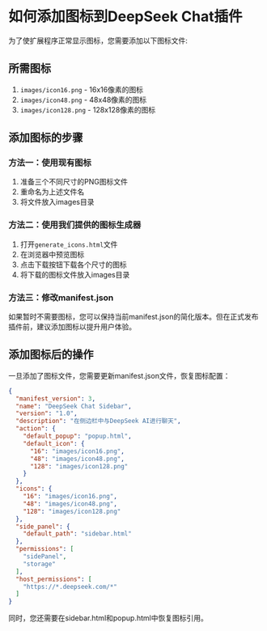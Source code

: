 # 如何添加图标到DeepSeek Chat插件

为了使扩展程序正常显示图标，您需要添加以下图标文件:

## 所需图标

1. `images/icon16.png` - 16x16像素的图标
2. `images/icon48.png` - 48x48像素的图标 
3. `images/icon128.png` - 128x128像素的图标

## 添加图标的步骤

### 方法一：使用现有图标

1. 准备三个不同尺寸的PNG图标文件
2. 重命名为上述文件名
3. 将文件放入images目录

### 方法二：使用我们提供的图标生成器

1. 打开`generate_icons.html`文件
2. 在浏览器中预览图标
3. 点击下载按钮下载各个尺寸的图标
4. 将下载的图标文件放入images目录

### 方法三：修改manifest.json

如果暂时不需要图标，您可以保持当前manifest.json的简化版本。但在正式发布插件前，建议添加图标以提升用户体验。

## 添加图标后的操作

一旦添加了图标文件，您需要更新manifest.json文件，恢复图标配置：

```json
{
  "manifest_version": 3,
  "name": "DeepSeek Chat Sidebar",
  "version": "1.0",
  "description": "在侧边栏中与DeepSeek AI进行聊天",
  "action": {
    "default_popup": "popup.html",
    "default_icon": {
      "16": "images/icon16.png",
      "48": "images/icon48.png",
      "128": "images/icon128.png"
    }
  },
  "icons": {
    "16": "images/icon16.png",
    "48": "images/icon48.png",
    "128": "images/icon128.png"
  },
  "side_panel": {
    "default_path": "sidebar.html"
  },
  "permissions": [
    "sidePanel",
    "storage"
  ],
  "host_permissions": [
    "https://*.deepseek.com/*"
  ]
}
```

同时，您还需要在sidebar.html和popup.html中恢复图标引用。 
